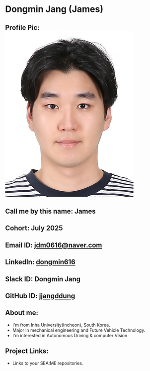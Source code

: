 # Dongmin Jang (James)
## Profile Pic: ![dongmin](https://github.com/jjangddung/images/blob/main/dongmin.jpg)
## Call me by this name: James
## Cohort: July 2025
## Email ID: jdm0616@naver.com
## LinkedIn: [dongmin616](https://www.linkedin.com/in/dongmin616/)
## Slack ID: Dongmin Jang
## GitHub ID: [jjangddung](https://github.com/jjangddung)
## About me:
- I'm from Inha University(Incheon), South Korea.
- Major in mechanical engineering and Future Vehicle Technology.
- I'm interested in Autonomous Driving & computer Vision
## Project Links:
- Links to your SEA:ME repositories.